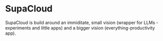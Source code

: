 # SupaCloud

SupaCloud is build around an immiditate, small vision (wrapper for LLMs - experiments and little apps) and a bigger vision (everything-productivity app).